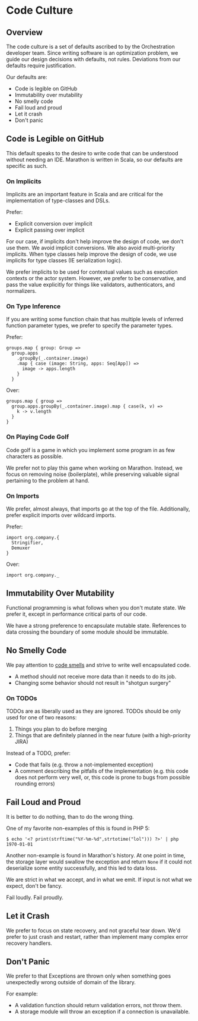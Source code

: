 # Code Culture

## Overview

The code culture is a set of defaults ascribed to by the Orchestration developer team. Since writing software is an optimization problem, we guide our design decisions with defaults, not rules. Deviations from our defaults require justification.

Our defaults are:

* Code is legible on GitHub
* Immutability over mutability
* No smelly code
* Fail loud and proud
* Let it crash
* Don't panic

## Code is Legible on GitHub

This default speaks to the desire to write code that can be understood without needing an IDE. Marathon is written in Scala, so our defaults are specific as such.

### On Implicits

Implicits are an important feature in Scala and are critical for the implementation of type-classes and DSLs.

Prefer:

* Explicit conversion over implicit
* Explicit passing over implicit


For our case, if implicits don't help improve the design of code, we don't use them. We avoid implicit conversions. We also avoid multi-priority implicits. When type classes help improve the design of code, we use implicits for type classes (IE serialization logic).

We prefer implicits to be used for contextual values such as execution contexts or the actor system. However, we prefer to be conservative, and pass the value explicitly for things like validators, authenticators, and normalizers.

### On Type Inference

If you are writing some function chain that has multiple levels of inferred function parameter types, we prefer to specify the parameter types.

Prefer:

```
groups.map { group: Group =>
  group.apps
    .groupBy(_.container.image)
    .map { case (image: String, apps: Seq[App]) =>
      image -> apps.length
    }
  }
```

Over:

```
groups.map { group =>
  group.apps.groupBy(_.container.image).map { case(k, v) =>
    k -> v.length
  }
}
```

### On Playing Code Golf

Code golf is a game in which you implement some program in as few characters as possible.

We prefer not to play this game when working on Marathon. Instead, we focus on removing noise (boilerplate), while preserving valuable signal pertaining to the problem at hand.

### On Imports

We prefer, almost always, that imports go at the top of the file. Additionally, prefer explicit imports over wildcard imports.

Prefer:

```
import org.company.{
  Stringifier,
  Demuxer
}
```

Over:

```
import org.company._
```

## Immutability Over Mutability

Functional programming is what follows when you don't mutate state. We prefer it, except in performance critical parts of our code.

We have a strong preference to encapsulate mutable state. References to data crossing the boundary of some module should be immutable.

## No Smelly Code

We pay attention to [code smells](https://en.wikipedia.org/wiki/Code_smell) and strive to write well encapsulated code.

* A method should not receive more data than it needs to do its job.
* Changing some behavior should not result in "shotgun surgery"

### On TODOs

TODOs are as liberally used as they are ignored. TODOs should be only used for one of two reasons:

1. Things you plan to do before merging
2. Things that are definitely planned in the near future (with a high-priority JIRA)

Instead of a TODO, prefer:

* Code that fails (e.g. throw a not-implemented exception)
* A comment describing the pitfalls of the implementation (e.g. this code does not perform very well, or, this code is prone to bugs from possible rounding errors)

## Fail Loud and Proud

It is better to do nothing, than to do the wrong thing.

One of my favorite non-examples of this is found in PHP 5:

```
$ echo '<? print(strftime("%Y-%m-%d",strtotime("lol"))) ?>' | php
1970-01-01
```

Another non-example is found in Marathon's history. At one point in time, the storage layer would swallow the exception and return `None` if it could not deserialize some entity successfully, and this led to data loss.

We are strict in what we accept, and in what we emit. If input is not what we expect, don't be fancy.

Fail loudly. Fail proudly.

## Let it Crash

We prefer to focus on state recovery, and not graceful tear down. We'd prefer to just crash and restart, rather than implement many complex error recovery handlers.

## Don't Panic

We prefer to that Exceptions are thrown only when something goes unexpectedly wrong outside of domain of the library.

For example:

* A validation function should return validation errors, not throw them.
* A storage module will throw an exception if a connection is unavailable.
